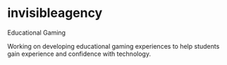 # invisibleagency
Educational Gaming

Working on developing educational gaming experiences to help students gain experience and confidence with technology.
